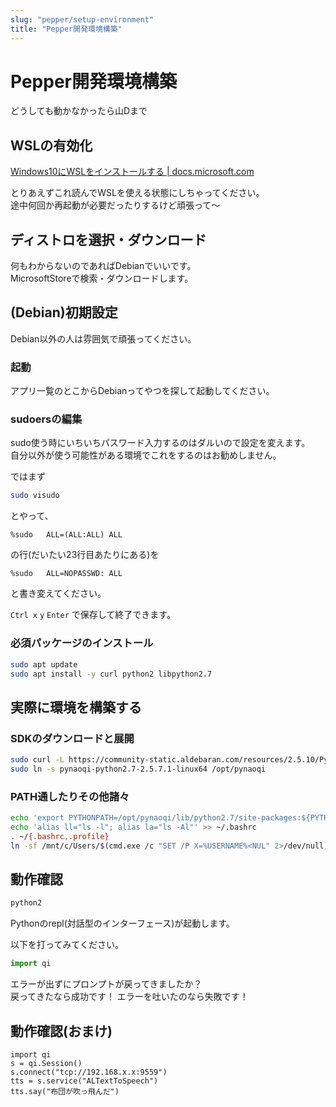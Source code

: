```yaml
---
slug: "pepper/setup-environment"
title: "Pepper開発環境構築"
---
```


# Pepper開発環境構築

どうしても動かなかったら山Dまで

## WSLの有効化

[Windows10にWSLをインストールする | docs.microsoft.com](https://docs.microsoft.com/ja-jp/windows/wsl/install-win10#manual-installation-steps)

とりあえずこれ読んでWSLを使える状態にしちゃってください。  
途中何回か再起動が必要だったりするけど頑張って～

## ディストロを選択・ダウンロード

何もわからないのであればDebianでいいです。  
MicrosoftStoreで検索・ダウンロードします。

## (Debian)初期設定

Debian以外の人は雰囲気で頑張ってください。

### 起動

アプリ一覧のとこからDebianってやつを探して起動してください。

### sudoersの編集

sudo使う時にいちいちパスワード入力するのはダルいので設定を変えます。  
自分以外が使う可能性がある環境でこれをするのはお勧めしません。

ではまず

```bash
sudo visudo
```

とやって、

```
%sudo   ALL=(ALL:ALL) ALL
```

の行(だいたい23行目あたりにある)を

```
%sudo   ALL=NOPASSWD: ALL
```

と書き変えてください。

`Ctrl x`
`y`
`Enter`
で保存して終了できます。

### 必須パッケージのインストール

```bash
sudo apt update
sudo apt install -y curl python2 libpython2.7
```

## 実際に環境を構築する

### SDKのダウンロードと展開

```bash
sudo curl -L https://community-static.aldebaran.com/resources/2.5.10/Python%20SDK/pynaoqi-python2.7-2.5.7.1-linux64.tar.gz | tar zx -C /opt
sudo ln -s pynaoqi-python2.7-2.5.7.1-linux64 /opt/pynaoqi
```

### PATH通したりその他諸々

```bash
echo 'export PYTHONPATH=/opt/pynaoqi/lib/python2.7/site-packages:${PYTHONPATH}' >> ~/.profile
echo 'alias ll="ls -l"; alias la="ls -Al"' >> ~/.bashrc
. ~/{.bashrc,.profile}
ln -sf /mnt/c/Users/$(cmd.exe /c "SET /P X=%USERNAME%<NUL" 2>/dev/null) WinHome
```

## 動作確認

```bash
python2
```

Pythonのrepl(対話型のインターフェース)が起動します。

以下を打ってみてください。

```python
import qi
```

エラーが出ずにプロンプトが戻ってきましたか？  
戻ってきたなら成功です！
エラーを吐いたのなら失敗です！

## 動作確認(おまけ)

```python2
import qi
s = qi.Session()
s.connect("tcp://192.168.x.x:9559")
tts = s.service("ALTextToSpeech")
tts.say("布団が吹っ飛んだ")
```
